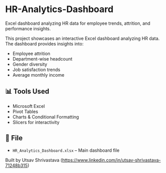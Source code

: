 # HR-Analytics-Dashboard
Excel dashboard analyzing HR data for employee trends, attrition, and performance insights.

This project showcases an interactive Excel dashboard analyzing HR data. The dashboard provides insights into:

- Employee attrition
- Department-wise headcount
- Gender diversity
- Job satisfaction trends
- Average monthly income

## 📊 Tools Used
- Microsoft Excel
- Pivot Tables
- Charts & Conditional Formatting
- Slicers for interactivity

## 📁 File
- `HR_Analytics_Dashboard.xlsx` – Main dashboard file
  
Built by Utsav Shrivastava
(https://www.linkedin.com/in/utsav-shrivastava-71248b315)
